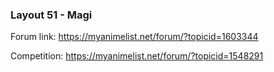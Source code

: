 ### Layout 51 - Magi

Forum link: https://myanimelist.net/forum/?topicid=1603344

Competition: https://myanimelist.net/forum/?topicid=1548291